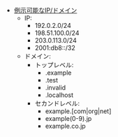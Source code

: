 - [例示可能なIP/ドメイン](https://www.bias.jp/blog/post-639/)
    - IP:
      - 192.0.2.0/24
      - 198.51.100.0/24
      - 203.0.113.0/24
      - 2001:db8::/32
    - ドメイン:
      - トップレベル:
        - .example
        - .test
        - .invalid
        - .localhost
      - セカンドレベル:
        - example.[com|org|net]
        - example(0-9).jp
        - example.co.jp